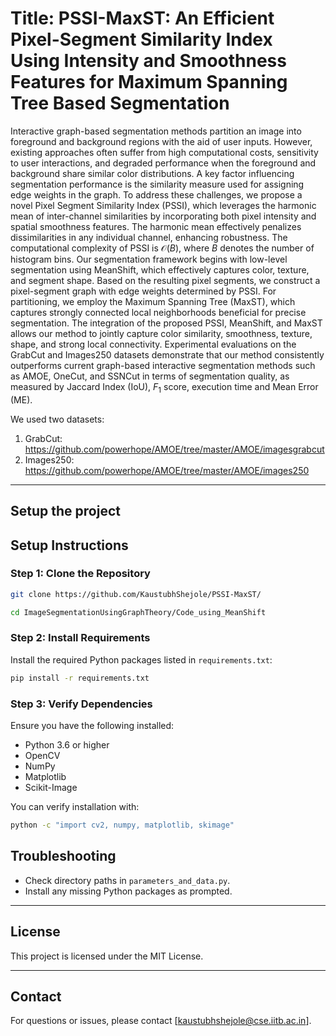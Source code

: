 # Title: PSSI-MaxST: An Efficient Pixel-Segment Similarity Index Using Intensity and Smoothness Features for Maximum Spanning Tree Based Segmentation

Interactive graph-based segmentation methods partition an image into foreground and background regions with the aid of user inputs. However, existing approaches often suffer from high computational costs, sensitivity to user interactions, and degraded performance when the foreground and background share similar color distributions. A key factor influencing segmentation performance is the similarity measure used for assigning edge weights in the graph.
To address these challenges, we propose a novel Pixel Segment Similarity Index (PSSI), which leverages the harmonic mean of inter-channel similarities by incorporating both pixel intensity and spatial smoothness features. The harmonic mean effectively penalizes dissimilarities in any individual channel, enhancing robustness. The computational complexity of PSSI is $\mathcal{O}(B)$, where $B$ denotes the number of histogram bins.
Our segmentation framework begins with low-level segmentation using MeanShift, which effectively captures color, texture, and segment shape. Based on the resulting pixel segments, we construct a pixel-segment graph with edge weights determined by PSSI. For partitioning, we employ the Maximum Spanning Tree (MaxST), which captures strongly connected local neighborhoods beneficial for precise segmentation.
The integration of the proposed PSSI, MeanShift, and MaxST allows our method to jointly capture color similarity, smoothness, texture, shape, and strong local connectivity. Experimental evaluations on the GrabCut and Images250 datasets demonstrate that our method consistently outperforms current graph-based interactive segmentation methods such as AMOE, OneCut, and SSNCut in terms of segmentation quality, as measured by Jaccard Index (IoU), $F_1$ score, execution time and Mean Error (ME).

We used two datasets:
1. GrabCut: https://github.com/powerhope/AMOE/tree/master/AMOE/imagesgrabcut
2. Images250: https://github.com/powerhope/AMOE/tree/master/AMOE/images250

---

## **Setup the project**
## **Setup Instructions**

### Step 1: Clone the Repository
```bash
git clone https://github.com/KaustubhShejole/PSSI-MaxST/
```
```bash
cd ImageSegmentationUsingGraphTheory/Code_using_MeanShift
```

### Step 2: Install Requirements
Install the required Python packages listed in `requirements.txt`:

```bash
pip install -r requirements.txt
```

### Step 3: Verify Dependencies
Ensure you have the following installed:
- Python 3.6 or higher
- OpenCV
- NumPy
- Matplotlib
- Scikit-Image

You can verify installation with:
```bash
python -c "import cv2, numpy, matplotlib, skimage"
```

## **Troubleshooting**

- Check directory paths in `parameters_and_data.py`.
- Install any missing Python packages as prompted.

---

## **License**
This project is licensed under the MIT License.

---

## **Contact**
For questions or issues, please contact [kaustubhshejole@cse.iitb.ac.in].
